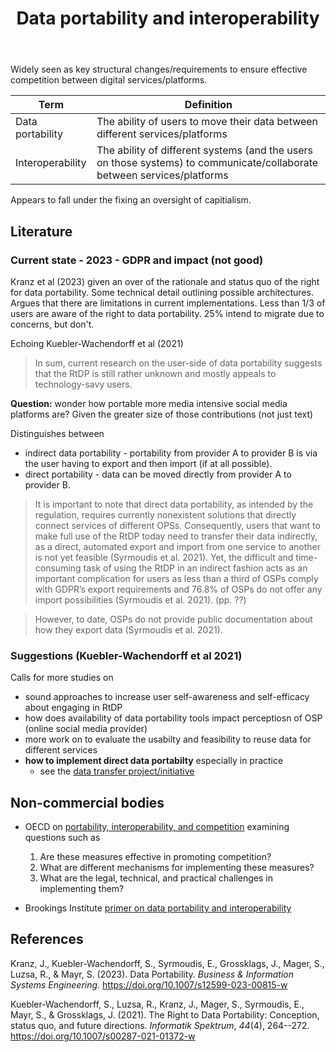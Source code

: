 ﻿---
title: Data portability and interoperability
---

Widely seen as key structural changes/requirements to ensure effective competition between digital services/platforms. 

| Term | Definition |
| --- | --- |
| Data portability | The ability of users to move their data between different services/platforms |
| Interoperability | The ability of different systems (and the users on those systems) to communicate/collaborate between services/platforms |


Appears to fall under the fixing an oversight of capitialism. 

## Literature 

### Current state - 2023 - GDPR and impact (not good)

Kranz et al (2023) given an over of the rationale and status quo of the right for data portability. Some technical detail outlining possible architectures. Argues that there are limitations in current implementations. Less than 1/3 of users are aware of the right to data portability. 25% intend to migrate due to concerns, but don't. 

Echoing Kuebler-Wachendorff et al (2021) 
> In sum, current research on the user-side of data portability suggests that the RtDP is still rather unknown and mostly appeals to technology-savy users.

**Question:** wonder how portable more media intensive social media platforms are? Given the greater size of those contributions (not just text)

Distinguishes between 

- indirect data portability - portability from provider A to provider B is via the user having to export and then import (if at all possible). 
- direct portability - data can be moved directly from provider A to provider B. 

> It is important to note that direct data portability, as intended by the regulation, requires currently nonexistent solutions that directly connect services of different OPSs. Consequently, users that want to make full use of the RtDP today need to transfer their data indirectly, as a direct, automated export and import from one service to another is not yet feasible (Syrmoudis et al. 2021). Yet, the difficult and time-consuming task of using the RtDP in an indirect fashion acts as an important complication for users as less than a third of OSPs comply with GDPR’s export requirements and 76.8% of OSPs do not offer any import possibilities (Syrmoudis et al. 2021). (pp. ??)

> However, to date, OSPs do not provide public documentation about how they export data (Syrmoudis et al. 2021).

### Suggestions (Kuebler-Wachendorff et al 2021)

Calls for more studies on 

- sound approaches to increase user self-awareness and self-efficacy about engaging in RtDP 
- how does availability of data portability tools impact perceptiosn of OSP (online social media provider)
- more work on to evaluate the usabilty and feasibility to reuse data for different services
- **how to implement direct data portabilty** especially in practice
	- see the [data transfer project/initiative](https://dtinit.org/)

## Non-commercial bodies
 
- OECD on [portability, interoperability, and competition](https://www.oecd.org/daf/competition/data-portability-interoperability-and-competition.htm) examining questions such as

    1. Are these measures effective in promoting competition? 
    2. What are different mechanisms for implementing these measures?
    3. What are the legal, technical, and practical challenges in implementing them?

- Brookings Institute [primer on data portability and interoperability](https://www.brookings.edu/articles/data-portability-and-interoperability-a-primer-on-two-policy-tools-for-regulation-of-digitized-industries/)

## References 

Kranz, J., Kuebler-Wachendorff, S., Syrmoudis, E., Grossklags, J., Mager, S., Luzsa, R., & Mayr, S. (2023). Data Portability. *Business & Information Systems Engineering*. <https://doi.org/10.1007/s12599-023-00815-w>

Kuebler-Wachendorff, S., Luzsa, R., Kranz, J., Mager, S., Syrmoudis, E., Mayr, S., & Grossklags, J. (2021). The Right to Data Portability: Conception, status quo, and future directions. *Informatik Spektrum*, *44*(4), 264--272. <https://doi.org/10.1007/s00287-021-01372-w>